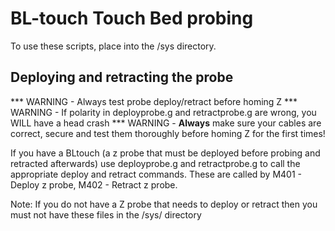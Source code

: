 # BL-touch Touch Bed probing

To use these scripts, place into the /sys directory.

## Deploying and retracting the probe
*** WARNING - Always test probe deploy/retract before homing Z
*** WARNING - If polarity in deployprobe.g and retractprobe.g are wrong, you WILL have a head crash	
*** WARNING - **Always** make sure your cables are correct, secure and test them thoroughly before homing Z for the first times!

If you have a BLtouch (a z probe that must be deployed before probing and retracted afterwards) use deployprobe.g and retractprobe.g to call the appropriate deploy and retract commands. These are called by M401 - Deploy z probe, M402 - Retract z probe.

Note: If you do not have a Z probe that needs to deploy or retract then you must not have these files in the /sys/ directory